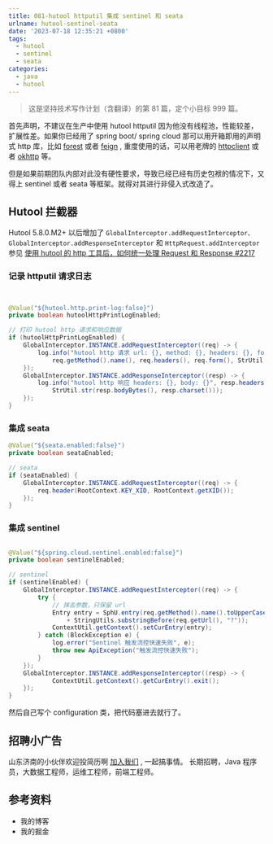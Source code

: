 ```yaml
---
title: 081-hutool httputil 集成 sentinel 和 seata
urlname: hutool-sentinel-seata
date: '2023-07-18 12:35:21 +0800'
tags:
  - hutool
  - sentinel
  - seata
categories:
  - java
  - hutool
---
```


> 这是坚持技术写作计划（含翻译）的第 81 篇，定个小目标 999 篇。

首先声明，不建议在生产中使用 hutool httputil 因为他没有线程池，性能较差，扩展性差。如果你已经用了 spring boot/ spring cloud 那可以用开箱即用的声明式 http 库，比如 [forest](https://gitee.com/dromara/forest) 或者 [feign](https://github.com/OpenFeign/feign) , 重度使用的话，可以用老牌的 [httpclient](https://github.com/apache/httpcomponents-client) 或者 [okhttp](https://github.com/square/okhttp) 等。

但是如果前期团队内部对此没有硬性要求，导致已经已经有历史包袱的情况下，又得上 sentinel 或者 seata 等框架。就得对其进行非侵入式改造了。

<!-- more -->

## Hutool 拦截器

Hutool 5.8.0.M2+ 以后增加了 `GlobalInterceptor.addRequestInterceptor、GlobalInterceptor.addResponseInterceptor` 和 `HttpRequest.addInterceptor` 参见 [使用 hutool 的 http 工具后，如何统一处理 Request 和 Response #2217](https://github.com/dromara/hutool/issues/2217)

### 记录 httputil 请求日志

```java


@Value("${hutool.http.print-log:false}")
private boolean hutoolHttpPrintLogEnabled;

// 打印 hutool http 请求和响应数据
if (hutoolHttpPrintLogEnabled) {
    GlobalInterceptor.INSTANCE.addRequestInterceptor((req) -> {
        log.info("hutool http 请求 url: {}, method: {}, headers: {}, form: {}, body: {}", req.getUrl(),
            req.getMethod().name(), req.headers(), req.form(), StrUtil.str(req.bodyBytes(), req.charset()));
    });
    GlobalInterceptor.INSTANCE.addResponseInterceptor((resp) -> {
        log.info("hutool http 响应 headers: {}, body: {}", resp.headers(),
            StrUtil.str(resp.bodyBytes(), resp.charset()));
    });
}
```

### 集成 seata

```java
@Value("${seata.enabled:false}")
private boolean seataEnabled;

// seata
if (seataEnabled) {
    GlobalInterceptor.INSTANCE.addRequestInterceptor((req) -> {
        req.header(RootContext.KEY_XID, RootContext.getXID());
    });
}
```

### 集成 sentinel

```java

@Value("${spring.cloud.sentinel.enabled:false}")
private boolean sentinelEnabled;

// sentinel
if (sentinelEnabled) {
    GlobalInterceptor.INSTANCE.addRequestInterceptor((req) -> {
        try {
            // 抹去参数，只保留 url
            Entry entry = SphU.entry(req.getMethod().name().toUpperCase() + ":"
                + StringUtils.substringBefore(req.getUrl(), "?"));
            ContextUtil.getContext().setCurEntry(entry);
        } catch (BlockException e) {
            log.error("Sentinel 触发流控快速失败", e);
            throw new ApiException("触发流控快速失败");
        }
    });
    GlobalInterceptor.INSTANCE.addResponseInterceptor((resp) -> {
            ContextUtil.getContext().getCurEntry().exit();
    });
}
```

然后自己写个 configuration 类，把代码塞进去就行了。

## 招聘小广告

山东济南的小伙伴欢迎投简历啊 [加入我们](https://www.zhipin.com/gongsi/98c1ccdd9decf9791XR539y5GFA~.html) , 一起搞事情。
长期招聘，Java 程序员，大数据工程师，运维工程师，前端工程师。

## 参考资料

- 我的博客
- 我的掘金
